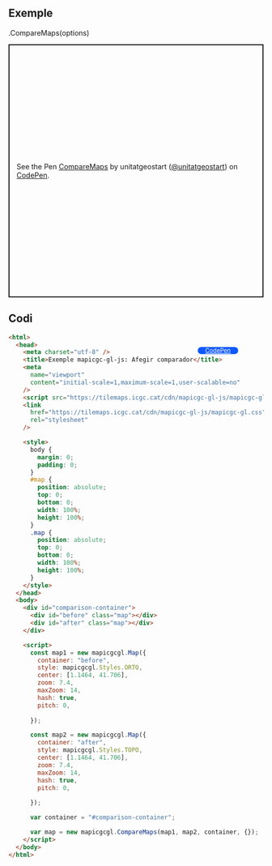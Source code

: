 ## Exemple

.CompareMaps(options)

<p class="codepen" data-height="500" data-theme-id="light" data-slug-hash="MWxEqbV" data-editable="true" data-user="unitatgeostart" style="height: 500px; box-sizing: border-box; display: flex; align-items: center; justify-content: center; border: 2px solid; margin: 1em 0; padding: 1em;">
  <span>See the Pen <a href="https://codepen.io/unitatgeostart/pen/MWxEqbV">
  CompareMaps</a> by unitatgeostart (<a href="https://codepen.io/unitatgeostart">@unitatgeostart</a>)
  on <a href="https://codepen.io">CodePen</a>.</span>
</p>
<script async src="https://cpwebassets.codepen.io/assets/embed/ei.js"></script>

<a style="color: white" target="_blank" class=" button btn btn-primary" href="https://codepen.io/unitatgeostart/pen/qBvXXLN">CodePen</a>

<style>
.button{
    position: relative;
    top: 84px;
    z-index: 1;
    /* right: -46px; */
    width: 80px;
    float: right;
    right: 50px;
    background-color: #0d58ff;
    border-radius: 10px;
    text-align: -webkit-center;
    font-size: smaller;
    
  }
    .button:hover{

    background-color: #032879;

  }
  </style>

## Codi

```html
<html>
  <head>
    <meta charset="utf-8" />
    <title>Exemple mapicgc-gl-js: Afegir comparador</title>
    <meta
      name="viewport"
      content="initial-scale=1,maximum-scale=1,user-scalable=no"
    />
    <script src="https://tilemaps.icgc.cat/cdn/mapicgc-gl-js/mapicgc-gl.js"></script>
    <link
      href="https://tilemaps.icgc.cat/cdn/mapicgc-gl-js/mapicgc-gl.css"
      rel="stylesheet"
    />

    <style>
      body {
        margin: 0;
        padding: 0;
      }
      #map {
        position: absolute;
        top: 0;
        bottom: 0;
        width: 100%;
        height: 100%;
      }
      .map {
        position: absolute;
        top: 0;
        bottom: 0;
        width: 100%;
        height: 100%;
      }
    </style>
  </head>
  <body>
    <div id="comparison-container">
      <div id="before" class="map"></div>
      <div id="after" class="map"></div>
    </div>

    <script>
      const map1 = new mapicgcgl.Map({
        container: "before",
        style: mapicgcgl.Styles.ORTO,
        center: [1.1464, 41.706],
        zoom: 7.4,
        maxZoom: 14,
        hash: true,
        pitch: 0,
       
      });

      const map2 = new mapicgcgl.Map({
        container: "after",
        style: mapicgcgl.Styles.TOPO,
        center: [1.1464, 41.706],
        zoom: 7.4,
        maxZoom: 14,
        hash: true,
        pitch: 0,
       
      });

      var container = "#comparison-container";

      var map = new mapicgcgl.CompareMaps(map1, map2, container, {});
    </script>
  </body>
</html>
```
